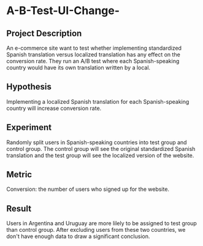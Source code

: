 # A-B-Test-UI-Change-

## Project Description 
An e-commerce site want to test whether implementing standardized Spanish translation versus localized translation has any effect on the conversion rate. They run an A/B test where each Spanish-speaking country would have its own translation written by a local. 

## Hypothesis
Implementing a localized Spanish translation for each Spanish-speaking country will increase conversion rate. 

## Experiment 
Randomly split users in Spanish-speaking countries into test group and control group. The control group will see the original standardized Spanish translation and the test group will see the localized version of the website. 

## Metric 
Conversion: the number of users who signed up for the website. 

## Result
Users in Argentina and Uruguay are more lilely to be assigned to test group than control group. After excluding users from these two countries, we don't have enough data to draw a significant conclusion.
